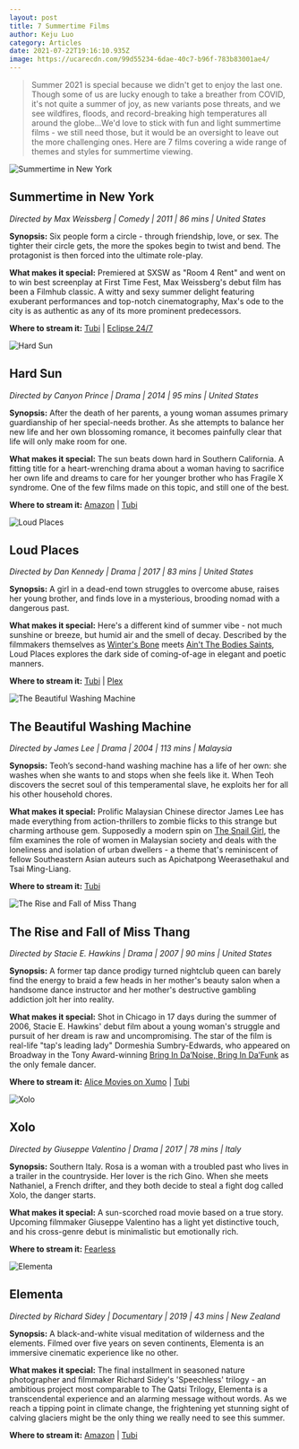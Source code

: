 ```yaml
---
layout: post
title: 7 Summertime Films
author: Keju Luo
category: Articles
date: 2021-07-22T19:16:10.935Z
image: https://ucarecdn.com/99d55234-6dae-40c7-b96f-783b83001ae4/
---
```

> Summer 2021 is special because we didn't get to enjoy the last one. Though some of us are lucky enough to take a breather from COVID, it's not quite a summer of joy, as new variants pose threats, and we see wildfires, floods, and record-breaking high temperatures all around the globe...We'd love to stick with fun and light summertime films - we still need those, but it would be an oversight to leave out the more challenging ones. Here are 7 films covering a wide range of themes and styles for summertime viewing.

![Summertime in New York](https://ucarecdn.com/bda548b4-5183-4f94-baeb-2bb62815c7a1/-/resize/1460x/-/format/auto/-/quality/smart/ "Summertime in New York")

## Summertime in New York

*Directed by Max Weissberg \| Comedy \| 2011 \| 86 mins \| United States*

**Synopsis:** Six people form a circle - through friendship, love, or sex. The tighter their circle gets, the more the spokes begin to twist and bend. The protagonist is then forced into the ultimate role-play.

**What makes it special:** Premiered at SXSW as "Room 4 Rent" and went on to win best screenplay at First Time Fest, Max Weissberg's debut film has been a Filmhub classic. A witty and sexy summer delight featuring exuberant performances and top-notch cinematography, Max's ode to the city is as authentic as any of its more prominent predecessors.

**Where to stream it:** [Tubi](https://tubitv.com/movies/293108/summertime-in-new-york) \| [Eclipse 24/7](https://watch.eclipse24-7.com/summertime-in-new-york)

![Hard Sun](https://ucarecdn.com/abd975c7-4740-4bf3-bfb1-2dc2fc35672f/-/resize/1460x/-/format/auto/-/quality/smart/ "Hard Sun")

## Hard Sun

*Directed by Canyon Prince \| Drama \| 2014 \| 95 mins \| United States*

**Synopsis:** After the death of her parents, a young woman assumes primary guardianship of her special-needs brother. As she attempts to balance her new life and her own blossoming romance, it becomes painfully clear that life will only make room for one.

**What makes it special:** The sun beats down hard in Southern California. A fitting title for a heart-wrenching drama about a woman having to sacrifice her own life and dreams to care for her younger brother who has Fragile X syndrome. One of the few films made on this topic, and still one of the best.

**Where to stream it:** [Amazon](https://www.amazon.com/Hard-Sun-Robyn-Buck/dp/B00TV1ZNQU/) \| [Tubi](https://tubitv.com/movies/293085/hard-sun)

![Loud Places](https://ucarecdn.com/54bc1f1a-fb32-4d21-9ea6-426d3d75910f/-/resize/1460x/-/format/auto/-/quality/smart/ "Loud Places")

## Loud Places

*Directed by Dan Kennedy \| Drama \| 2017 \| 83 mins \| United States*

**Synopsis:** A girl in a dead-end town struggles to overcome abuse, raises her young brother, and finds love in a mysterious, brooding nomad with a dangerous past.

**What makes it special:** Here's a different kind of summer vibe - not much sunshine or breeze, but humid air and the smell of decay. Described by the filmmakers themselves as [Winter's Bone](https://www.themoviedb.org/movie/39013-winter-s-bone) meets [Ain't The Bodies Saints](https://www.themoviedb.org/movie/152748-ain-t-them-bodies-saints), Loud Places explores the dark side of coming-of-age in elegant and poetic manners.

**Where to stream it:** [Tubi](https://tubitv.com/movies/576388/loud-places) \| [Plex](https://watch.plex.tv/movie/loud-places)

![The Beautiful Washing Machine](https://ucarecdn.com/838284a6-030d-49db-b40d-da0691174133/-/resize/1460x/-/format/auto/-/quality/smart/ "The Beautiful Washing Machine")

## The Beautiful Washing Machine

*Directed by James Lee \| Drama \| 2004 \| 113 mins \| Malaysia*

**Synopsis:** Teoh’s second-hand washing machine has a life of her own: she washes when she wants to and stops when she feels like it. When Teoh discovers the secret soul of this temperamental slave, he exploits her for all his other household chores.

**What makes it special:** Prolific Malaysian Chinese director James Lee has made everything from action-thrillers to zombie flicks to this strange but charming arthouse gem. Supposedly a modern spin on [The Snail Girl](https://en.wikipedia.org/wiki/Ureongi_gaksi), the film examines the role of women in Malaysian society and deals with the loneliness and isolation of urban dwellers - a theme that's reminiscent of fellow Southeastern Asian auteurs such as Apichatpong Weerasethakul and Tsai Ming-Liang.

**Where to stream it:** [Tubi](https://tubitv.com/movies/513385/the-beautiful-washing-machine)

![The Rise and Fall of Miss Thang](https://ucarecdn.com/6c4d5272-fc89-48d1-b8a2-b386e65cbc1f/-/resize/1460x/-/format/auto/-/quality/smart/ "The Rise and Fall of Miss Thang")

## The Rise and Fall of Miss Thang

*Directed by Stacie E. Hawkins \| Drama \| 2007 \| 90 mins \| United States*

**Synopsis:** A former tap dance prodigy turned nightclub queen can barely find the energy to braid a few heads in her mother's beauty salon when a handsome dance instructor and her mother's destructive gambling addiction jolt her into reality.

**What makes it special:** Shot in Chicago in 17 days during the summer of 2006, Stacie E. Hawkins' debut film about a young woman's struggle and pursuit of her dream is raw and uncompromising. The star of the film is real-life "tap's leading lady" Dormeshia Sumbry-Edwards, who appeared on Broadway in the Tony Award-winning [Bring In Da’Noise, Bring In Da’Funk](https://en.wikipedia.org/wiki/Bring_in_%27da_Noise,_Bring_in_%27da_Funk) as the only female dancer.

**Where to stream it:** [Alice Movies on Xumo](https://www.xumo.tv/channel/9999300/alice-movies?v=XM0WN849UJAJY6&p=31047) \| [Tubi](https://tubitv.com/movies/506106/the-rise-and-fall-of-miss-thang)

![Xolo](https://ucarecdn.com/cd3488ed-3473-425d-b151-de65b8915ec7/-/resize/1460x/-/format/auto/-/quality/smart/ "Xolo")

## Xolo

*Directed by Giuseppe Valentino \| Drama \| 2017 \| 78 mins \| Italy*

**Synopsis:** Southern Italy. Rosa is a woman with a troubled past who lives in a trailer in the countryside. Her lover is the rich Gino. When she meets Nathaniel, a French drifter, and they both decide to steal a fight dog called Xolo, the danger starts.

**What makes it special:** A sun-scorched road movie based on a true story. Upcoming filmmaker Giuseppe Valentino has a light yet distinctive touch, and his cross-genre debut is minimalistic but emotionally rich.

**Where to stream it:** [Fearless](https://watch.fearless.li/programs/solo)

![Elementa](https://ucarecdn.com/38925390-464a-462f-9471-a5b85717c53a/-/resize/1460x/-/format/auto/-/quality/smart/ "Elementa")

## Elementa

*Directed by Richard Sidey \| Documentary \| 2019 \| 43 mins \| New Zealand*

**Synopsis:** A black-and-white visual meditation of wilderness and the elements. Filmed over five years on seven continents, Elementa is an immersive cinematic experience like no other.

**What makes it special:** The final installment in seasoned nature photographer and filmmaker Richard Sidey's 'Speechless' trilogy - an ambitious project most comparable to The Qatsi Trilogy, Elementa is a transcendental experience and an alarming message without words. As we reach a tipping point in climate change, the frightening yet stunning sight of calving glaciers might be the only thing we really need to see this summer.

**Where to stream it:** [Amazon](https://www.amazon.com/Elementa-Richard-Sidey/dp/B08NCZCV1T/) \| [Tubi](https://tubitv.com/movies/569024/elementa)